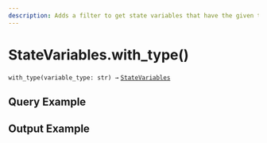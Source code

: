```yaml
---
description: Adds a filter to get state variables that have the given type.
---
```


# StateVariables.with\_type()

`with_type(variable_type: str) →` [`StateVariables`](../)



## Query Example



## Output Example
